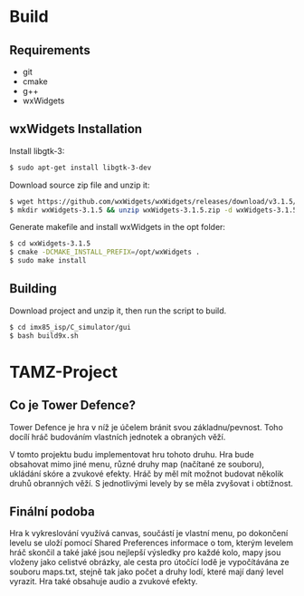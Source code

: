 # Build

## Requirements

* git
* cmake
* g++
* wxWidgets

## wxWidgets Installation

Install libgtk-3:
```bash
$ sudo apt-get install libgtk-3-dev
```

Download source zip file and unzip it:
```bash
$ wget https://github.com/wxWidgets/wxWidgets/releases/download/v3.1.5/wxWidgets-3.1.5.zip
$ mkdir wxWidgets-3.1.5 && unzip wxWidgets-3.1.5.zip -d wxWidgets-3.1.5
```

Generate makefile and install wxWidgets in the opt folder:
```bash
$ cd wxWidgets-3.1.5
$ cmake -DCMAKE_INSTALL_PREFIX=/opt/wxWidgets .
$ sudo make install
```

## Building

Download project and unzip it, then run the script to build.
```bash
$ cd imx85_isp/C_simulator/gui
$ bash build9x.sh
```

# TAMZ-Project

## Co je Tower Defence?
Tower Defence je hra v níž je účelem bránit svou základnu/pevnost. Toho docílí hráč budováním vlastních jednotek a obraných věží.

V tomto projektu budu implementovat hru tohoto druhu. Hra bude obsahovat mimo jiné menu, různé druhy map (načítané ze souboru), ukládání skóre a zvukové efekty. Hráč by měl mít možnot budovat několik druhů obranných věží. S jednotlivými levely by se měla zvyšovat i obtížnost.

## Finální podoba
Hra k vykreslování využívá canvas, součástí je vlastní menu, po dokončení levelu se uloží pomocí Shared Preferences informace o tom, kterým levelem hráč skončil a také jaké jsou nejlepší výsledky pro každé kolo, mapy jsou vloženy jako celistvé obrázky, ale cesta pro útočící lodě je vypočítávána ze souboru maps.txt, stejně tak jako počet a druhy lodí, které mají daný level vyrazit. Hra také obsahuje audio a zvukové efekty.

